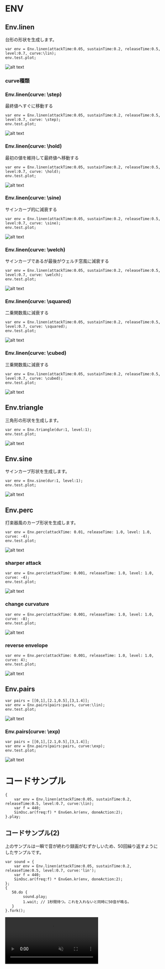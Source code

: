 # ENV

## Env.linen

台形の形状を生成します。

```superCollider
var env = Env.linen(attackTime:0.05, sustainTime:0.2, releaseTime:0.5, level:0.7, curve:\lin);
env.test.plot;
```
![alt text](./env_linen_plot.png)

### curve種類 

### Env.linen(curve: \step)

最終値へすぐに移動する
```superCollider
var env = Env.linen(attackTime:0.05, sustainTime:0.2, releaseTime:0.5, level:0.7, curve: \step);
env.test.plot;
```
![alt text](./env_linen_plot_step.png)

### Env.linen(curve: \hold)

最初の値を維持して最終値へ移動する

```superCollider
var env = Env.linen(attackTime:0.05, sustainTime:0.2, releaseTime:0.5, level:0.7, curve: \hold);
env.test.plot;
```
![alt text](./env_linen_plot_hold.png)

### Env.linen(curve: \sine)

サインカーブ的に減衰する

```superCollider
var env = Env.linen(attackTime:0.05, sustainTime:0.2, releaseTime:0.5, level:0.7, curve: \sine);
env.test.plot;
```
![alt text](./env_linen_plot_sine.png)

### Env.linen(curve: \welch)

サインカーブであるが最後がウェルチ窓風に減衰する

```superCollider
var env = Env.linen(attackTime:0.05, sustainTime:0.2, releaseTime:0.5, level:0.7, curve: \welch);
env.test.plot;
```
![alt text](./env_linen_plot_welch.png)

### Env.linen(curve: \squared)

二乗関数風に減衰する

```superCollider
var env = Env.linen(attackTime:0.05, sustainTime:0.2, releaseTime:0.5, level:0.7, curve: \squared);
env.test.plot;
```
![alt text](./env_linen_plot_squared.png)

### Env.linen(curve: \cubed)

三乗関数風に減衰する

```superCollider
var env = Env.linen(attackTime:0.05, sustainTime:0.2, releaseTime:0.5, level:0.7, curve: \cubed);
env.test.plot;
```
![alt text](./env_linen_plot_cubed.png)


## Env.triangle
三角形の形状を生成します。

```superCollider
var env = Env.triangle(dur:1, level:1);
env.test.plot;
```
![alt text](./env_triangle_plot.png)

## Env.sine
サインカーブ形状を生成します。

```superCollider
var env = Env.sine(dur:1, level:1);
env.test.plot;
```
![alt text](./env_sine_plot.png)

## Env.perc 
打楽器風のカーブ形状を生成します。

```superCollider
var env = Env.perc(attackTime: 0.01, releaseTime: 1.0, level: 1.0, curve: -4);
env.test.plot;
```
![alt text](./env_perc_plot.png)

### sharper attack

```superCollider
var env = Env.perc(attackTime: 0.001, releaseTime: 1.0, level: 1.0, curve: -4);
env.test.plot;
```
![alt text](./env_perc_plot_sharperAttack.png)

### change curvature

```superCollider
var env = Env.perc(attackTime: 0.001, releaseTime: 1.0, level: 1.0, curve: -8);
env.test.plot;
```
![alt text](./env_perc_plot_sharperAttackCurveChange.png)

### reverse envelope

```superCollider
var env = Env.perc(attackTime: 0.001, releaseTime: 1.0, level: 1.0, curve: 4);
env.test.plot;
```
![alt text](./env_perc_plot_sharperAttackReverseCurve.png)

## Env.pairs

```superCollider
var pairs = [[0,1],[2.1,0.5],[3,1.4]]; 
var env = Env.pairs(pairs:pairs, curve:\lin);
env.test.plot;
```
![alt text](./env_pairs_plot.png)

### Env.pairs(curve: \exp)

```superCollider
var pairs = [[0,1],[2.1,0.5],[3,1.4]]; 
var env = Env.pairs(pairs:pairs, curve:\exp);
env.test.plot;
```
![alt text](./env_pairs_plot_exp.png)


# コードサンプル

```superCollider
{
	var env = Env.linen(attackTime:0.05, sustainTime:0.2, releaseTime:0.5, level:0.7, curve:\lin);
    var f = 440;
	SinOsc.ar(freq:f) * EnvGen.kr(env, doneAction:2);
}.play;
```
## コードサンプル(2)
上のサンプルは一瞬で音が終わり録画がむずかしいため、50回繰り返すようにしたサンプルです。
```superCollider
var sound = {
	var env = Env.linen(attackTime:0.05, sustainTime:0.2, releaseTime:0.5, level:0.7, curve:'lin');
    var f = 440;
	SinOsc.ar(freq:f) * EnvGen.kr(env, doneAction:2);
};
{
   50.do {
		sound.play;
		1.wait; // 1秒間待つ。これを入れないと同時に50音が鳴る。
   }
}.fork();

```

<div><video controls src="https://amami-harhid.github.io/superColliderMovies/subtractive/env_01.mp4" muted="false"></video></div>

